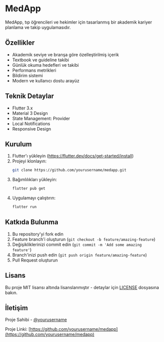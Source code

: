 # MedApp

MedApp, tıp öğrencileri ve hekimler için tasarlanmış bir akademik kariyer planlama ve takip uygulamasıdır.

## Özellikler

- Akademik seviye ve branşa göre özelleştirilmiş içerik
- Textbook ve guideline takibi
- Günlük okuma hedefleri ve takibi
- Performans metrikleri
- Bildirim sistemi
- Modern ve kullanıcı dostu arayüz

## Teknik Detaylar

- Flutter 3.x
- Material 3 Design
- State Management: Provider
- Local Notifications
- Responsive Design

## Kurulum

1. Flutter'ı yükleyin (https://flutter.dev/docs/get-started/install)
2. Projeyi klonlayın:
   ```bash
   git clone https://github.com/yourusername/medapp.git
   ```
3. Bağımlılıkları yükleyin:
   ```bash
   flutter pub get
   ```
4. Uygulamayı çalıştırın:
   ```bash
   flutter run
   ```

## Katkıda Bulunma

1. Bu repository'yi fork edin
2. Feature branch'i oluşturun (`git checkout -b feature/amazing-feature`)
3. Değişikliklerinizi commit edin (`git commit -m 'Add some amazing feature'`)
4. Branch'inizi push edin (`git push origin feature/amazing-feature`)
5. Pull Request oluşturun

## Lisans

Bu proje MIT lisansı altında lisanslanmıştır - detaylar için [LICENSE](LICENSE) dosyasına bakın.

## İletişim

Proje Sahibi - [@yourusername](https://github.com/yourusername)

Proje Linki: [https://github.com/yourusername/medapp](https://github.com/yourusername/medapp)
